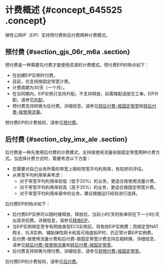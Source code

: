 # 计费概述 {#concept_645525 .concept}

弹性公网IP（EIP）支持预付费和后付费两种计费模式。

## 预付费 {#section_gjs_06r_m6a .section}

预付费是一种需要先付费才能使用资源的计费模式。预付费EIP的特点如下：

-   在创建EIP实例时付费。
-   目前，仅支持按固定带宽计费。
-   计费周期为30天（一个月）。
-   在合同期内，EIP实例只支持升配，不支持释放，如需降配请提交工单。EIP升配，请参见[升配](../../../../cn.zh-CN/用户指南/管理预付费EIP/升配.md#)。
-   预付费支持转换为后付费。详细信息，请参见[转后付费-按固定带宽](../../../../cn.zh-CN/用户指南/管理预付费EIP/转后付费-按固定带宽.md#)和[转后付费-按使用流量](../../../../cn.zh-CN/用户指南/管理预付费EIP/转后付费-按使用流量.md#)。

预付费EIP的计费规则，请参见[预付费](cn.zh-CN/产品定价/预付费.md#)。

## 后付费 {#section_cby_imx_ale .section}

后付费是一种先使用后付费的计费模式，支持按使用流量和按固定带宽两种计费方式。当选择计费方式时，需要考虑以下方面：

-   您需要对自己业务所需的带宽上限和带宽平均利用率，有较好的评估。
-   从带宽平均利用率来考虑：
    -   对于带宽平均利用率较低（低于20%）的业务，更适合按使用流量计费。
    -   对于带宽平均利用率较高（高于35%）的业务，更适合按固定带宽计费。
    -   对于带宽平均利用率居中的业务，建议根据运行经验进行选择。

后付费EIP的特点如下：

-   后付费EIP实例可以随时被释放，释放后，当前小时/天的账单将在下一小时/天出具并扣费。详细信息，请参见[释放EIP](../../../../cn.zh-CN/用户指南/管理后付费EIP/释放EIP.md#)。
-   当EIP实例绑定至专有网络类型ECS实例后，将免除EIP实例费；而绑定至NAT网关、SLB实例、辅助弹性网卡和高可用虚拟IP时，仍正常计算EIP实例费。
-   后付费-按使用流量计费和后付费-按固定带宽计费支持互相转换。详细信息，请参见[转后付费-按使用流量](../../../../cn.zh-CN/用户指南/管理后付费EIP/转后付费-按使用流量.md#)和[转后付费-按固定带宽](../../../../cn.zh-CN/用户指南/管理后付费EIP/转后付费-按固定带宽.md#)。
-   后付费支持转换为预付费。详细信息，请参见[转预付费-按固定带宽](../../../../cn.zh-CN/用户指南/管理后付费EIP/转预付费-按固定带宽.md#)。

后付费EIP的计费规则，请参见[后付费](cn.zh-CN/产品定价/后付费.md#)。

